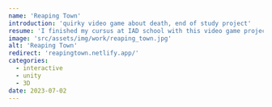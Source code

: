 ```yaml
---
name: 'Reaping Town'
introduction: 'quirky video game about death, end of study project'
resume: 'I finished my cursus at IAD school with this video game project made on Unity. It was truly a blast to discover C# and Unity creating this 3D puzzle game where you have to unsolve the mystery of a nebulous village. I handled UX, Unity integration and programming.'
image: 'src/assets/img/work/reaping_town.jpg'
alt: 'Reaping Town'
redirect: 'reapingtown.netlify.app/'
categories:
  - interactive
  - unity
  - 3D 
date: 2023-07-02 
---
```

